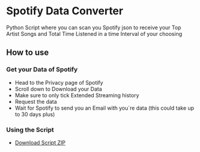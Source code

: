 # Spotify Data Converter
Python Script where you can scan you Spotify json to receive your Top Artist Songs and Total Time Listened in a time Interval of your choosing

## How to use
### Get your Data of Spotify
- Head to the Privacy page of Spotify
- Scroll down to Download your Data
- Make sure to only tick Extended Streaming history
- Request the data
- Wait for Spotify to send you an Email with you´re data (this could take up to 30 days plus)
### Using the Script
- [Download Script ZIP]([https://github.com/yourusername/yourrepo/raw/main/releases/your-release.zip](https://github.com/Timo348/Spotify_Data_Converter/archive/refs/tags/v1.zip))
